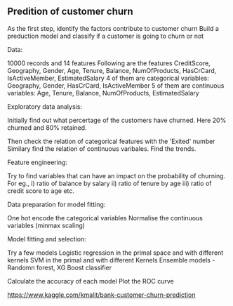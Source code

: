 Predition of customer churn
---------------------------

As the first step, identify the factors contribute to customer churn
Build a preduction model and classify if a customer is going to churn or not

Data:

10000 records and 14 features
Following are the features
CreditScore, Geography, Gender, Age, Tenure, Balance, NumOfProducts, HasCrCard, IsActiveMember, EstimatedSalary
4 of them are categorical variables: Geography, Gender, HasCrCard, IsActiveMember
5 of them are continuous variables: Age, Tenure, Balance, NumOfProducts, EstimatedSalary

Exploratory data analysis:

Initially find out what percertage of the customers have churned.
Here 20% churned and 80% retained.

Then check the relation of categorical features with the 'Exited' number
Similary find the relation of continuous varibales.
Find the trends.

Feature engineering:

Try to find variables that can have an impact on the probability of churning.
For eg., i) ratio of balance by salary
ii) ratio of tenure by age
iii) ratio of credit score to age etc.

Data preparation for model fitting:

One hot encode the categorical variables
Normalise the continuous variables (minmax scaling)

Model fitting and selection:

Try a few models
Logistic regression in the primal space and with different kernels
SVM in the primal and with different Kernels
Ensemble models - Randomn forest, XG Boost classifier

Calculate the accuracy of each model
Plot the ROC curve


https://www.kaggle.com/kmalit/bank-customer-churn-prediction